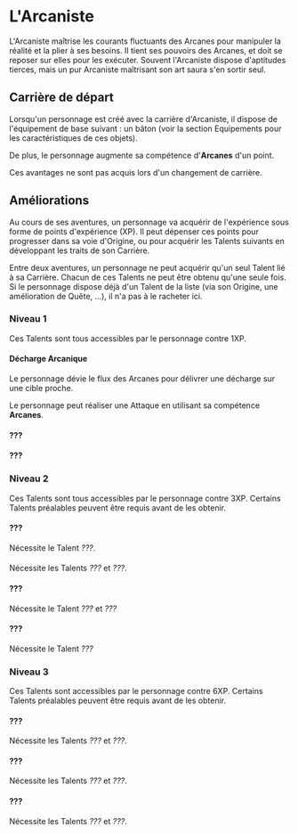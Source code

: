 # L'Arcaniste

L'Arcaniste maîtrise les courants fluctuants des Arcanes pour manipuler la réalité et la plier à ses besoins. Il tient ses pouvoirs des Arcanes, et doit se reposer sur elles pour les exécuter. Souvent l'Arcaniste dispose d'aptitudes tierces, mais un pur Arcaniste maîtrisant son art saura s'en sortir seul.

## Carrière de départ

Lorsqu'un personnage est créé avec la carrière d'Arcaniste, il dispose de l'équipement de base suivant : un bâton (voir la section Equipements pour les caractéristiques de ces objets).

De plus, le personnage augmente sa compétence d'**Arcanes** d'un point.

Ces avantages ne sont pas acquis lors d'un changement de carrière.

## Améliorations

Au cours de ses aventures, un personnage va acquérir de l'expérience sous forme de points d'expérience (XP). Il peut dépenser ces points pour progresser dans sa voie d'Origine, ou pour acquérir les Talents suivants en développant les traits de son Carrière.

Entre deux aventures, un personnage ne peut acquérir qu'un seul Talent lié à sa Carrière. Chacun de ces Talents ne peut être obtenu qu'une seule fois. Si le personnage dispose déjà d'un Talent de la liste (via son Origine, une amélioration de Quête, ...), il n'a pas à le racheter ici.

### Niveau 1

Ces Talents sont tous accessibles par le personnage contre 1XP.

#### Décharge Arcanique

Le personnage dévie le flux des Arcanes pour délivrer une décharge sur une cible proche.

Le personnage peut réaliser une Attaque en utilisant sa compétence **Arcanes**. 

#### ???


#### ???



### Niveau 2

Ces Talents sont tous accessibles par le personnage contre 3XP. Certains Talents préalables peuvent être requis avant de les obtenir.

#### ???

Nécessite le Talent _???_.


#### 

Nécessite les Talents _???_ et _???_.

#### ???

Nécessite le Talent _???_ et _???_



#### ???

Nécessite le Talent _???_


### Niveau 3

Ces Talents sont accessibles par le personnage contre 6XP. Certains Talents préalables peuvent être requis avant de les obtenir.

#### ???

Nécessite les Talents _???_ et _???_.


#### ???

Nécessite les Talents _???_ et _???_.



#### ???

Nécessite les Talents _???_ et _???_.


